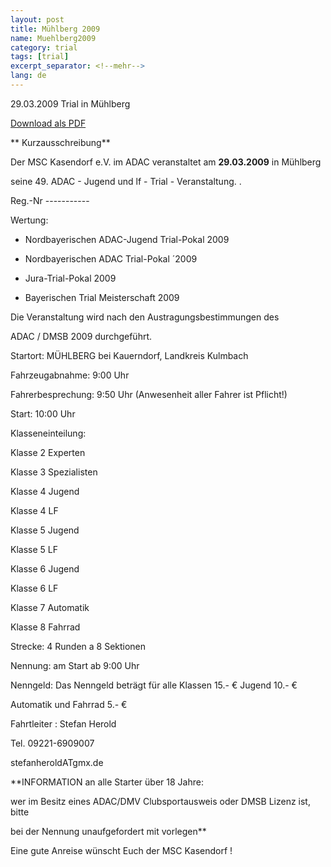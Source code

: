 ```yaml
---
layout: post
title: Mühlberg 2009
name: Muehlberg2009
category: trial
tags: [trial]
excerpt_separator: <!--mehr-->
lang: de
---
```


29.03.2009 Trial in Mühlberg

[Download als PDF](/download/Ausschreibung_Muehlberg_2009.pdf)

<!--mehr-->

** Kurzausschreibung**

Der MSC Kasendorf e.V. im ADAC veranstaltet am **29.03.2009** in Mühlberg

seine 49. ADAC - Jugend und lf - Trial - Veranstaltung. .

Reg.-Nr -----------

Wertung:

- Nordbayerischen ADAC-Jugend Trial-Pokal 2009

- Nordbayerischen ADAC Trial-Pokal ´2009

- Jura-Trial-Pokal 2009

- Bayerischen Trial Meisterschaft 2009

Die Veranstaltung wird nach den Austragungsbestimmungen des

ADAC / DMSB 2009 durchgeführt.

Startort: MÜHLBERG bei Kauerndorf, Landkreis Kulmbach

Fahrzeugabnahme: 9:00 Uhr

Fahrerbesprechung: 9:50 Uhr (Anwesenheit aller Fahrer ist Pflicht!)

Start: 10:00 Uhr

Klasseneinteilung:

Klasse 2 Experten

Klasse 3 Spezialisten

Klasse 4 Jugend

Klasse 4 LF

Klasse 5 Jugend

Klasse 5 LF

Klasse 6 Jugend

Klasse 6 LF

Klasse 7 Automatik

Klasse 8 Fahrrad

Strecke: 4 Runden a 8 Sektionen

Nennung: am Start ab 9:00 Uhr

Nenngeld: Das Nenngeld beträgt für alle Klassen 15.- € Jugend 10.- €

Automatik und Fahrrad 5.- €

Fahrtleiter : Stefan Herold

Tel. 09221-6909007

stefanheroldATgmx.de

**INFORMATION an alle Starter über 18 Jahre:

wer im Besitz eines ADAC/DMV Clubsportausweis oder DMSB Lizenz ist, bitte

bei der Nennung unaufgefordert mit vorlegen**

Eine gute Anreise wünscht Euch der MSC Kasendorf !
